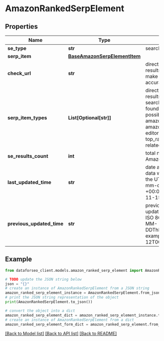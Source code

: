 # AmazonRankedSerpElement


## Properties

Name | Type | Description | Notes
------------ | ------------- | ------------- | -------------
**se_type** | **str** | search engine type | [optional] 
**serp_item** | [**BaseAmazonSerpElementItem**](BaseAmazonSerpElementItem.md) |  | [optional] 
**check_url** | **str** | direct URL to Amazon results you can use it to make sure that we provided accurate results | [optional] 
**serp_item_types** | **List[Optional[str]]** | direct URL to Amazon results contains types of all search results (items) found in the returned SERP; possible item types: amazon_serp, amazon_paid, editorial_recommendations, top_rated_from_our_brands, related_searches | [optional] 
**se_results_count** | **int** | total number of results in Amazon SERP | [optional] 
**last_updated_time** | **str** | date and time when SERP data was last updated in the UTC format: “yyyy-mm-dd hh-mm-ss +00:00” example: 2019-11-15 12:57:46 +00:00 | [optional] 
**previous_updated_time** | **str** | previous to the most recent update of SERP data in the ISO 8601 format: “YYYY-MM-DDThh:mm:ss.sssssssZ” example: 2020-09-12T00:07:43.0733218Z | [optional] 

## Example

```python
from dataforseo_client.models.amazon_ranked_serp_element import AmazonRankedSerpElement

# TODO update the JSON string below
json = "{}"
# create an instance of AmazonRankedSerpElement from a JSON string
amazon_ranked_serp_element_instance = AmazonRankedSerpElement.from_json(json)
# print the JSON string representation of the object
print(AmazonRankedSerpElement.to_json())

# convert the object into a dict
amazon_ranked_serp_element_dict = amazon_ranked_serp_element_instance.to_dict()
# create an instance of AmazonRankedSerpElement from a dict
amazon_ranked_serp_element_form_dict = amazon_ranked_serp_element.from_dict(amazon_ranked_serp_element_dict)
```
[[Back to Model list]](../README.md#documentation-for-models) [[Back to API list]](../README.md#documentation-for-api-endpoints) [[Back to README]](../README.md)


